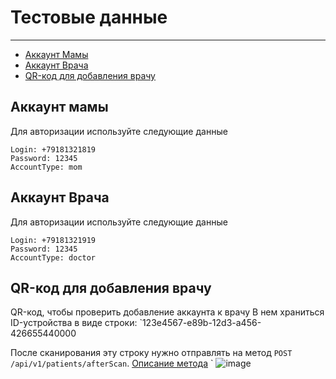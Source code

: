 # Тестовые данные

---

- [Аккаунт Мамы](#section-1)
- [Аккаунт Врача](#section-2)
- [QR-код для добавления врачу](#section-3)



<a name="section-1"></a>
## Аккаунт мамы
Для авторизации используйте следующие данные
```text
Login: +79181321819
Password: 12345
AccountType: mom
```

<a name="section-3"></a>
## Аккаунт Врача
Для авторизации используйте следующие данные
```text
Login: +79181321919
Password: 12345
AccountType: doctor
```

<a name="section-3"></a>
## QR-код для добавления врачу
QR-код, чтобы проверить добавление аккаунта к врачу
В нем храниться ID-устройства в виде строки: `123e4567-e89b-12d3-a456-426655440000

После сканирования эту строку нужно отправлять на метод `POST /api/v1/patients/afterScan`.
[Описание метода](http://194.58.121.186/docs/1.0/methods/patients#section-3)
`
![image](/storage/websiteplanet-qr%201.png)


